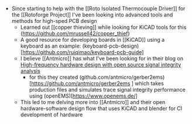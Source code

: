 - Since starting to help with the [[Roto Isolated Thermocouple Driver]] for the [[Rotoforge Project]] I've been looking into advanced tools and methods for high-sped PCB design
	- Learned out [[copper thieving]] while looking for KiCAD tools for this (https://github.com/mrussell42/copper_thief)
	- A good resource for developing boards in [[KiCAD]] using a keyboard as an example: (keyboard-pcb-design)[https://github.com/ruiqimao/keyboard-pcb-guide]
	- I believe [[Antmicro]] has what I've been looking for in their blog on [High-frequency hardware design with open source signal integrity analysis](https://antmicro.com/blog/2023/11/open-source-signal-integrity-analysis/)
		- for this they created (github.com/antmicro/gerber2ems)[https://github.com/antmicro/gerber2ems ] which takes production files and simulates trace signal integrity performance using (openEMS)[https://www.openems.de/]
	- This led to me delving more into [[Antmicro]] and their open hardware-software design flow that uses KiCAD and blender for CI development of hardware